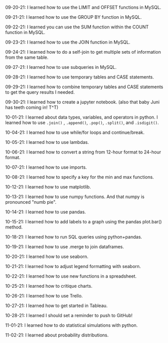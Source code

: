 09-20-21: I learned how to use the LIMIT and OFFSET functions in MySQL.

09-21-21: I learned how to use the GROUP BY function in MySQL.

09-22-21: I learned you can use the SUM function within the COUNT function in MySQL.

09-23-21: I learned how to use the JOIN function in MySQL.

09-24-21: I learned how to do a self-join to get multiple sets of information from the same table.

09-27-21: I learned how to use subqueries in MySQL.

09-28-21: I learned how to use temporary tables and CASE statements.

09-29-21: I learned how to combine temporary tables and CASE statements to get the query results I needed.

09-30-21: I learned how to create a jupyter notebook. (also that baby Juni has teeth coming in! T^T)

10-01-21: I learned about data types, variables, and operators in python. I learned how to use `.join()` , `.append()`, `.pop()`, `.split()`, and `.isdigit()`.

10-04-21: I learned how to use while/for loops and continue/break.

10-05-21: I learned how to use lambdas.

10-06-21: I learned how to convert a string from 12-hour format to 24-hour format.

10-07-21: I learned how to use imports.

10-08-21: I learned how to specify a key for the min and max functions.

10-12-21: I learned how to use matplotlib.

10-13-21: I learned how to use numpy functions. And that numpy is pronounced "numb pie".

10-14-21: I learned how to use pandas.

10-15-21: I learned how to add labels to a graph using the pandas plot.bar() method.

10-18-21: I learned how to run SQL queries using python+pandas.

10-19-21: I learned how to use .merge to join dataframes.

10-20-21: I learned how to use seaborn.

10-21-21: I learned how to adjust legend formatting with seaborn.

10-22-21: I learned how to use new functions in a spreadsheet.

10-25-21: I learned how to critique charts.

10-26-21: I learned how to use Trello.

10-27-21: I learned how to get started in Tableau.

10-28-21: I learned I should set a reminder to push to GitHub!

11-01-21: I learned how to do statistical simulations with python.

11-02-21: I learned about probability distributions.